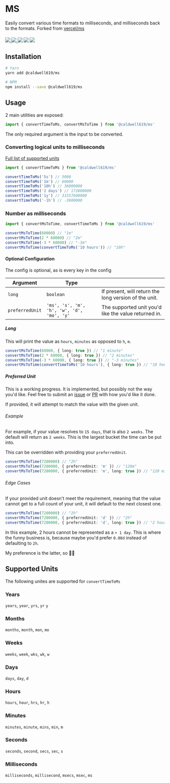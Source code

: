 # MS

Easily convert various time formats to milliseconds, and milliseconds back to the formats.
Forked from [vercel/ms](https://github.com/vercel/ms)

<p align="center">
  <h4/>
  <a href='https://www.npmjs.com/package/@caldwell619/ms'>
    <img src="https://img.shields.io/npm/v/@caldwell619/ms">
  </a>
  <a href='https://bundlephobia.com/result?p=@caldwell619/ms'>
    <img src="https://img.shields.io/bundlephobia/min/@caldwell619/ms">
  </a>
  <img src="https://codecov.io/gh/christopher-caldwell/ms/branch/master/graph/badge.svg?token=2LA7ETDPO3">
  <img src="https://img.shields.io/github/last-commit/christopher-caldwell/ms">
  <img src="https://img.shields.io/npm/types/@caldwell619/ms">
</p>

## Installation

```bash
# Yarn
yarn add @caldwell619/ms

# NPM
npm install --save @caldwell619/ms
```

## Usage

2 main utilities are exposed:

```ts
import { convertTimeToMs, convertMsToTime } from '@caldwell619/ms'
```

The only required argument is the input to be converted.

### Converting logical units to milliseconds

[Full list of supported units](#supported-units)

```ts
import { convertTimeToMs } from '@caldwell619/ms'

convertTimeToMs('5s') // 5000
convertTimeToMs('1m') // 60000
convertTimeToMs('10h') // 36000000
convertTimeToMs('2 days') // 172800000
convertTimeToMs('1y') // 31557600000
convertTimeToMs('-1h') // -3600000
```

### Number as milliseconds

```ts
import { convertMsToTime, convertTimeToMs } from '@caldwell619/ms'

convertMsToTime(60000) // "1m"
convertMsToTime(2 * 60000) // "2m"
convertMsToTime(-3 * 60000) // "-3m"
convertMsToTime(convertTimeToMs('10 hours')) // "10h"
```

#### Optional Configuration

The config is optional, as is every key in the config

| Argument        | Type                                       |                                                       |
| --------------- | ------------------------------------------ | ----------------------------------------------------- |
| `long`          | `boolean`                                  | If present, will return the long version of the unit. |
| `preferredUnit` | `'ms', 's', 'm', 'h', 'w', 'd', 'mo', 'y'` | The supported unit you'd like the value returned in.  |

##### Long

This will print the value as `hours`, `minutes` as opposed to `h`, `m`.

```ts
convertMsToTime(60000, { long: true }) // "1 minute"
convertMsToTime(2 * 60000, { long: true }) // "2 minutes"
convertMsToTime(-3 * 60000, { long: true }) // "-3 minutes"
convertMsToTime(convertTimeToMs('10 hours'), { long: true }) // "10 hours"
```

##### Preferred Unit

This is a working progress. It is implemented, but possibly not the way you'd like. Feel free to submit an [issue](https://github.com/christopher-caldwell/ms/issues/new) or [PR](https://github.com/christopher-caldwell/ms/compare) with how you'd like it done.

If provided, it will attempt to match the value with the given unit.

###### Example

For example, if your value resolves to `15 days`, that is also `2 weeks`. The default will return as `2 weeks`. This is the largest bucket the time can be put into.

This can be overridden with providing your `preferredUnit`.

```ts
convertMsToTime(7200000) // "2h"
convertMsToTime(7200000, { preferredUnit: 'm' }) // "120m"
convertMsToTime(7200000, { preferredUnit: 'm', long: true }) // "120 minutes"
```

###### Edge Cases

If your provided unit doesn't meet the requirement, meaning that the value cannot get to a full count of your unit, it will default to the next closest one.

```ts
convertMsToTime(7200000) // "2h"
convertMsToTime(7200000, { preferredUnit: 'd' }) // "2h"
convertMsToTime(7200000, { preferredUnit: 'd', long: true }) // "2 hours"
```

In this example, 2 hours cannot be represented as a `> 1 day`. This is where the funny business is, because maybe you'd prefer `0.08d` instead of defaulting to `2h`.

My preference is the latter, so :man_shrugging:

## Supported Units

The following unites are supported for `convertTimeToMs`

### Years

`years`, `year`, `yrs`, `yr` `y`

### Months

`months`, `month`, `mon`, `mo`

### Weeks

`weeks`, `week`, `wks`, `wk`, `w`

### Days

`days`, `day`, `d`

### Hours

`hours`, `hour`, `hrs`, `hr`, `h`

### Minutes

`minutes`, `minute`, `mins`, `min`, `m`

### Seconds

`seconds`, `second`, `secs`, `sec`, `s`

### Milliseconds

`milliseconds`, `millisecond`, `msecs`, `msec`, `ms`
